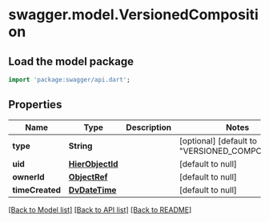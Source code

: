 # swagger.model.VersionedComposition

## Load the model package
```dart
import 'package:swagger/api.dart';
```

## Properties
Name | Type | Description | Notes
------------ | ------------- | ------------- | -------------
**type** | **String** |  | [optional] [default to &quot;VERSIONED_COMPOSITION&quot;]
**uid** | [**HierObjectId**](HierObjectId.md) |  | [default to null]
**ownerId** | [**ObjectRef**](ObjectRef.md) |  | [default to null]
**timeCreated** | [**DvDateTime**](DvDateTime.md) |  | [default to null]

[[Back to Model list]](../README.md#documentation-for-models) [[Back to API list]](../README.md#documentation-for-api-endpoints) [[Back to README]](../README.md)

